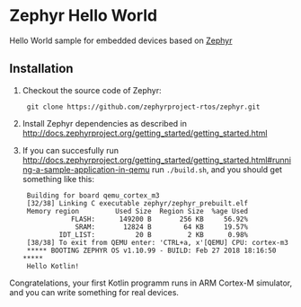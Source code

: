 # Zephyr Hello World

Hello World sample for embedded devices based on [Zephyr](https://zephyrproject.org/)

## Installation

1. Checkout the source code of Zephyr:

        git clone https://github.com/zephyrproject-rtos/zephyr.git

2. Install Zephyr dependencies as described in
http://docs.zephyrproject.org/getting_started/getting_started.html

3. If you can succesfully run
http://docs.zephyrproject.org/getting_started/getting_started.html#running-a-sample-application-in-qemu
run `./build.sh`, and you should get something like this:

        Building for board qemu_cortex_m3
        [32/38] Linking C executable zephyr/zephyr_prebuilt.elf
        Memory region         Used Size  Region Size  %age Used
                   FLASH:      149200 B       256 KB     56.92%
                    SRAM:       12824 B        64 KB     19.57%
                IDT_LIST:          20 B         2 KB      0.98%
        [38/38] To exit from QEMU enter: 'CTRL+a, x'[QEMU] CPU: cortex-m3
        ***** BOOTING ZEPHYR OS v1.10.99 - BUILD: Feb 27 2018 18:16:50 *****
        Hello Kotlin!

Congratelations, your first Kotlin programm runs in ARM Cortex-M simulator,
and you can write something for real devices.
